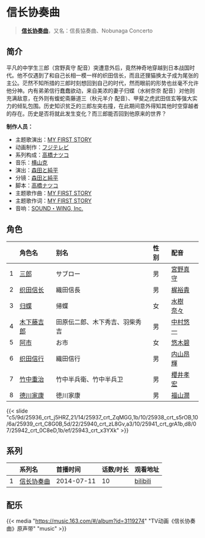 # 信长协奏曲


> <u>**[信长协奏曲](https://bgm.tv/subject/103671)**</u>，又名：信長協奏曲、Nobunaga Concerto

## 简介

平凡的中学生三郎（宫野真守 配音）突遭意外后，竟然神奇地穿越到日本战国时代。他不仅遇到了和自己长相一模一样的织田信长，而且还狸猫换太子成为尾张的主公。茫然不知所措的三郎时刻想回到自己的时代，然而眼前的形势也丝毫不允许他分神。内有弟弟信行蠢蠢欲动，来自美浓的妻子归蝶（水树奈奈 配音）对他则充满敌意，在外则有蝮蛇斋藤道三（秋元羊介 配音）、甲斐之虎武田信玄等强大实力的倾轧包围。历史知识贫乏的三郎左突右撞，在此期间意外得知其他时空穿越者的存在。历史是否将就此发生变化？而三郎能否回到他原来的世界？

**制作人员：**
- 主题歌演出：[MY FIRST STORY](https://bgm.tv/person/12804)
- 动画制作：[フジテレビ](https://bgm.tv/person/277)
- 系列构成：[高橋ナツコ](https://bgm.tv/person/653)
- 音乐：[横山克](https://bgm.tv/person/3643)
- 演出：[森田と純平](https://bgm.tv/person/26174)
- 分镜：[森田と純平](https://bgm.tv/person/26174)
- 脚本：[高橋ナツコ](https://bgm.tv/person/653)
- 主题歌作曲：[MY FIRST STORY](https://bgm.tv/person/12804)
- 主题歌作词：[MY FIRST STORY](https://bgm.tv/person/12804)
- 音响：[SOUND・WING, Inc.](https://bgm.tv/person/12873)

## 角色

|     |   角色名   |   别名  | 性别 |  配音  |
|:--- |:------  |:----      |:---  |:--   |
| 1 | [三郎](https://bgm.tv/character/25936) | サブロー | 男 | [宮野真守](https://bgm.tv/person/4697) |
| 2 | [织田信长](https://bgm.tv/character/25937) | 織田信長 | 男 | [梶裕貴](https://bgm.tv/person/5209) |
| 3 | [归蝶](https://bgm.tv/character/25938) | 帰蝶 | 女 | [水樹奈々](https://bgm.tv/person/1) |
| 4 | [木下藤吉郎](https://bgm.tv/character/25939) | 田原伝二郎、木下秀吉、羽柴秀吉 | 男 | [中村悠一](https://bgm.tv/person/4724) |
| 5 | [阿市](https://bgm.tv/character/25940) | お市 | 女 | [悠木碧](https://bgm.tv/person/5076) |
| 6 | [织田信行](https://bgm.tv/character/25941) | 織田信行 | 男 | [内山昂輝](https://bgm.tv/person/5768) |
| 7 | [竹中重治](https://bgm.tv/character/25942) | 竹中半兵衛、竹中半兵卫 | 男 | [櫻井孝宏](https://bgm.tv/person/4015) |
| 8 | [德川家康](https://bgm.tv/character/25943) | 徳川家康 | 男 | [福山潤](https://bgm.tv/person/3818) |

{{< slide "c5/9d/25936_crt_j5HRZ,21/14/25937_crt_ZqMGG,1b/10/25938_crt_s5rOB,10/6a/25939_crt_C8G0B,5d/22/25940_crt_zL8Gv,a3/10/25941_crt_grA1b,d8/07/25942_crt_0C8eD,1b/ef/25943_crt_x3YXk" >}}

## 系列

|     | 系列名   | 首播时间       | 话数/时长 | 观看地址                                                       |
|:----|:------|:-----------|:------|:-----------------------------------------------------------|
| 1   |[信长协奏曲](https://bgm.tv/subject/103671)| 2014-07-11 | 10    | [bilibili](https://www.bilibili.com/bangumi/play/ep270770) |


## 配乐

{{< media "https://music.163.com/#/album?id=3119274"
"TV动画《信长协奏曲》原声带"
"music" >}}
